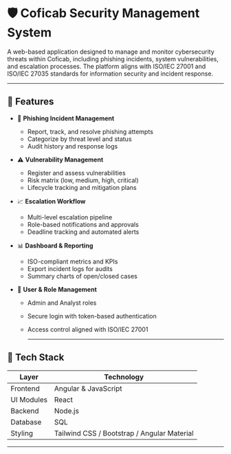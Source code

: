 # 🛡️ Coficab Security Management System

A web-based application designed to manage and monitor cybersecurity threats within Coficab, including phishing incidents, system vulnerabilities, and escalation processes. The platform aligns with ISO/IEC 27001 and ISO/IEC 27035 standards for information security and incident response.

---

## 📌 Features

- 🔐 **Phishing Incident Management**
  - Report, track, and resolve phishing attempts
  - Categorize by threat level and status
  - Audit history and response logs

- ⚠️ **Vulnerability Management**
  - Register and assess vulnerabilities
  - Risk matrix (low, medium, high, critical)
  - Lifecycle tracking and mitigation plans

- 📈 **Escalation Workflow**
  - Multi-level escalation pipeline
  - Role-based notifications and approvals
  - Deadline tracking and automated alerts

- 📊 **Dashboard & Reporting**
  - ISO-compliant metrics and KPIs
  - Export incident logs for audits
  - Summary charts of open/closed cases

- 👤 **User & Role Management**
  - Admin and  Analyst roles
  - Secure login with token-based authentication
  - Access control aligned with ISO/IEC 27001
 
    ---

## 🧰 Tech Stack

| Layer      | Technology         |
|------------|--------------------|
| Frontend   | Angular & JavaScript |
| UI Modules | React              |
| Backend    | Node.js |
| Database   | SQL |
| Styling    | Tailwind CSS / Bootstrap / Angular Material |

---
